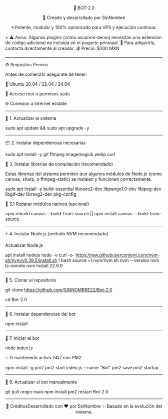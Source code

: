 
<div align="center">💠 BOT-2.0

🤖 Creado y desarrollado por SinNombre

🌀 Potente, modular y 100% optimizado para VPS y ejecución continua.



</div>> ⚠️ Aviso:
Algunos plugins (como usuarios-demo) necesitan una extensión de código adicional no incluida en el paquete principal.
🔑 Para adquirirla, contacta directamente al creador.
💰 Precio: $200 MXN




---

⚙️ Requisitos Previos

Antes de comenzar asegúrate de tener:

🐧 Ubuntu 20.04 / 22.04 / 24.04

🔐 Acceso root o permisos sudo

🌐 Conexión a Internet estable



---

🧩 1. Actualizar el sistema

sudo apt update && sudo apt upgrade -y


---

📦 2. Instalar dependencias necesarias

sudo apt install -y git ffmpeg imagemagick webp curl

🧰 3. Instalar librerías de compilación (recomendado)

Estas librerías del sistema permiten que algunos módulos de Node.js (como canvas, sharp, o ffmpeg-static) se instalen y funcionen correctamente.

sudo apt install -y build-essential libcairo2-dev libpango1.0-dev libjpeg-dev libgif-dev librsvg2-dev pkg-config

🔧 3.1 Reparar módulos nativos (opcional)

npm rebuild canvas --build-from-source || npm install canvas --build-from-source


---

⚡ 4. Instalar Node.js (método NVM recomendado)

Actualizar Node.js

apt install nodejs
node -v
curl -o- https://raw.githubusercontent.com/nvm-sh/nvm/v0.39.5/install.sh | bash
source ~/.nvm/nvm.sh
nvm --version
nvm ls-remote
nvm install 22.6.0


---

💾 5. Clonar el repositorio

git clone https://github.com/SINNOMBRE22/Bot-2.0

cd Bot-2.0


---

📘 6. Instalar dependencias del bot

npm install


---

🚀 7. Iniciar el bot

node index.js

💡 O mantenerlo activo 24/7 con PM2

npm install -g pm2
pm2 start index.js --name "Bot"
pm2 save
pm2 startup


---

🔄 8. Actualizar el bot manualmente

git pull origin main
npm install
pm2 restart Bot-2.0


---

<div align="center">🧠 CréditosDesarrollado con ❤️ por SinNombre ✨ Basado en la evolución del sistema.

</div>